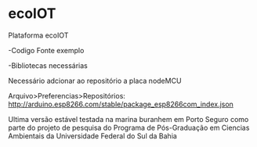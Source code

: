 # ecoIOT
Plataforma ecoIOT

-Codigo Fonte exemplo

-Bibliotecas necessárias 

Necessário adcionar ao repositório a placa nodeMCU

Arquivo>Preferencias>Repositórios:
http://arduino.esp8266.com/stable/package_esp8266com_index.json

Ultima versão estável testada na marina buranhem em Porto Seguro
como parte do projeto de pesquisa do Programa de Pós-Graduação em Ciencias Ambientais da
Universidade Federal do Sul da Bahia
